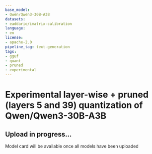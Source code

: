 ```yaml
---
base_model:
- Qwen/Qwen3-30B-A3B
datasets:
- eaddario/imatrix-calibration
language:
- en
license:
- apache-2.0
pipeline_tag: text-generation
tags:
- gguf
- quant
- pruned
- experimental
---
```


# Experimental layer-wise + pruned (layers 5 and 39) quantization of Qwen/Qwen3-30B-A3B

## Upload in progress...

Model card will be available once all models have been uploaded